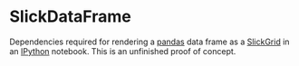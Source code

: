 SlickDataFrame
==============

Dependencies required for rendering a [pandas](https://github.com/pydata/pandas) data frame as a [SlickGrid](https://github.com/mleibman/SlickGrid) in an [IPython](https://github.com/ipython/ipython) notebook.  This is an unfinished proof of concept. 